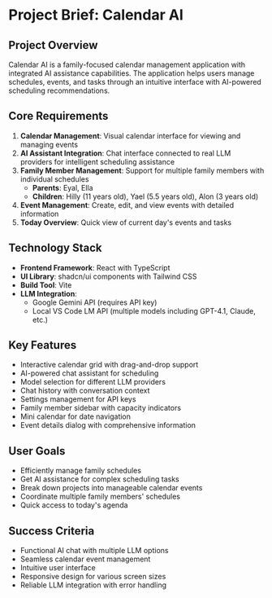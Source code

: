 # Project Brief: Calendar AI

## Project Overview
Calendar AI is a family-focused calendar management application with integrated AI assistance capabilities. The application helps users manage schedules, events, and tasks through an intuitive interface with AI-powered scheduling recommendations.

## Core Requirements
1. **Calendar Management**: Visual calendar interface for viewing and managing events
2. **AI Assistant Integration**: Chat interface connected to real LLM providers for intelligent scheduling assistance
3. **Family Member Management**: Support for multiple family members with individual schedules
   - **Parents**: Eyal, Ella
   - **Children**: Hilly (11 years old), Yael (5.5 years old), Alon (3 years old)
4. **Event Management**: Create, edit, and view events with detailed information
5. **Today Overview**: Quick view of current day's events and tasks

## Technology Stack
- **Frontend Framework**: React with TypeScript
- **UI Library**: shadcn/ui components with Tailwind CSS
- **Build Tool**: Vite
- **LLM Integration**: 
  - Google Gemini API (requires API key)
  - Local VS Code LM API (multiple models including GPT-4.1, Claude, etc.)

## Key Features
- Interactive calendar grid with drag-and-drop support
- AI-powered chat assistant for scheduling
- Model selection for different LLM providers
- Chat history with conversation context
- Settings management for API keys
- Family member sidebar with capacity indicators
- Mini calendar for date navigation
- Event details dialog with comprehensive information

## User Goals
- Efficiently manage family schedules
- Get AI assistance for complex scheduling tasks
- Break down projects into manageable calendar events
- Coordinate multiple family members' schedules
- Quick access to today's agenda

## Success Criteria
- Functional AI chat with multiple LLM options
- Seamless calendar event management
- Intuitive user interface
- Responsive design for various screen sizes
- Reliable LLM integration with error handling

